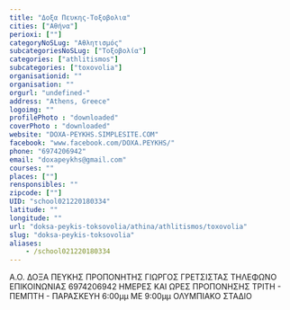 ```yaml
---
title: "Δοξα Πευκης-Τοξοβολια"
cities: ["Αθήνα"]
perioxi: [""]
categoryNoSLug: "Αθλητισμός"
subcategoriesNoSLug: ["Τοξοβολία"]
categories: ["athlitismos"]
subcategories: ["toxovolia"]
organisationid: ""
organisation: ""
orgurl: "undefined-"
address: "Athens, Greece"
logoimg: ""
profilePhoto : "downloaded"
coverPhoto : "downloaded"
website: "DOXA-PEYKHS.SIMPLESITE.COM"
facebook: "www.facebook.com/DOXA.PEYKHS/"
phone: "6974206942"
email: "doxapeykhs@gmail.com"
courses: ""
places: [""]
rensponsibles: ""
zipcode: [""]
UID: "school021220180334"
latitude: ""
longitude: ""
url: "doksa-peykis-toksovolia/athina/athlitismos/toxovolia"
slug: "doksa-peykis-toksovolia"
aliases:
    - /school021220180334
---
```





Α.Ο. ΔΟΞΑ ΠΕΥΚΗΣ ΠΡΟΠΟΝΗΤΗΣ ΓΙΩΡΓΟΣ ΓΡΕΤΣΙΣΤΑΣ ΤΗΛΕΦΩΝΟ ΕΠΙΚΟΙΝΩΝΙΑΣ 6974206942 ΗΜΕΡΕΣ ΚΑΙ ΩΡΕΣ ΠΡΟΠΟΝΗΣΗΣ ΤΡΙΤΗ - ΠΕΜΠΤΗ - ΠΑΡΑΣΚΕΥΗ 6:00μμ ΜΕ 9:00μμ ΟΛΥΜΠΙΑΚΟ ΣΤΑΔΙΟ